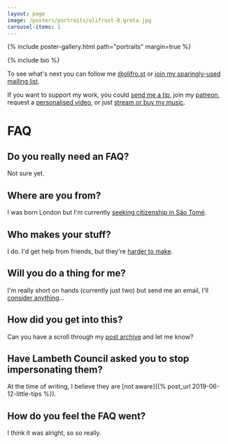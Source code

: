 ```yaml
---
layout: page
image: /posters/portraits/olifrost-0.greta.jpg
carousel-items: 1
---
```


<style>
.owl-dots {
  display: none;
}
</style>

{% include poster-gallery.html path="portraits" margin=true %}

{% include bio %}

To see what's next you can follow me [@olifro.st](/s) or [join my sparingly-used mailing list](#footer).

If you want to support my work, you could [send me a tip](https://ko-fi.com/olifrost), join my [patreon](https://www.patreon.com/OliFrost/membership), request a [personalised video](https://ko-fi.com/olifrost/commissions), or just [stream or buy my music](https://olifro.st/stream).

# FAQ

## Do you really need an FAQ?
Not sure yet.

## Where are you from?
I was born London but I'm currently [seeking citizenship in São Tomé](/blog/sao-tome-citizen/).

## Who makes your stuff?
I do. I'd get help from friends, but they're [harder to make](/refer).

## Will you do a thing for me?
I'm really short on hands (currently just two) but send me an email, I'll [consider anything](mailto:mail@olifro.st)…

## How did you get into this?
Can you have a scroll through my [post archive](https://olifro.st/blog/) and let me know?

## Have Lambeth Council asked you to stop impersonating them?
At the time of writing, I believe they are [not aware]({% post_url 2019-06-12-little-tips %}).

## How do you feel the FAQ went?
I think it was alright, so so really.
